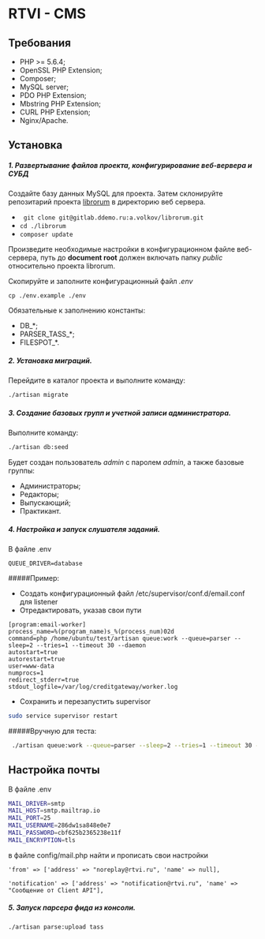 # RTVI - CMS

## Требования
    
- PHP >= 5.6.4;
- OpenSSL PHP Extension;
- Composer;
- MySQL server;
- PDO PHP Extension;
- Mbstring PHP Extension;
- CURL PHP Extension;
- Nginx/Apache.

## Установка


##### 1. Развертывание файлов проекта, конфигурирование веб-вервера и СУБД
Создайте базу данных MySQL для проекта. Затем склонируйте репозитарий проекта [librorum](https://gitlab.ddemo.ru/a.volkov/librorum) в директорию веб сервера.

- `` git clone git@gitlab.ddemo.ru:a.volkov/librorum.git``
- `` cd ./librorum ``
- `` composer update ``

Произведите необходимые настройки в конфигурационном файле веб-сервера, путь до **document root** должен включать папку _public_ относительно проекта librorum.

Скопируйте и заполните конфигурационный файл _.env_

```cp ./env.example ./env```
 
Обязательные к заполнению константы:
- DB_*;
- PARSER_TASS_*;
- FILESPOT_*.

##### 2. Установка миграций.

Перейдите в каталог проекта и выполните команду:

```bash
./artisan migrate
```

##### 3. Создание базовых групп и учетной записи администратора.

Выполните команду:

```bash
./artisan db:seed 
```
Будет создан пользователь _admin_ c паролем _admin_, а также базовые группы:

- Администраторы;
- Редакторы;
- Выпускающий;
- Практикант.

##### 4. Настройка и запуск слушателя заданий.

В файле .env 

``` 
QUEUE_DRIVER=database
```
 

#####Пример:
 - Создать конфигурационный файл /etc/supervisor/conf.d/email.conf для listener
 - Отредактировать, указав свои пути
 
```
[program:email-worker]
process_name=%(program_name)s_%(process_num)02d
command=php /home/ubuntu/test/artisan queue:work --queue=parser --sleep=2 --tries=1 --timeout 30 --daemon
autostart=true
autorestart=true
user=www-data
numprocs=1
redirect_stderr=true
stdout_logfile=/var/log/creditgateway/worker.log
```

- Сохранить и перезапустить supervisor 

```bash
sudo service supervisor restart
```

#####Вручную для теста:
```bash
 ./artisan queue:work --queue=parser --sleep=2 --tries=1 --timeout 30 --daemon
 ```
## Настройка почты
 
 В файле .env 

```bash
MAIL_DRIVER=smtp
MAIL_HOST=smtp.mailtrap.io
MAIL_PORT=25
MAIL_USERNAME=286dw1sa848e0e7
MAIL_PASSWORD=cbf625b2365238e11f
MAIL_ENCRYPTION=tls
```

в файле config/mail.php найти и прописать свои настройки
```
'from' => ['address' => "noreplay@rtvi.ru", 'name' => null],

'notification' => ['address' => "notification@rtvi.ru", 'name' => "Сообщение от Client API"],
```

##### 5. Запуск парсера фида из консоли.
```bash
./artisan parse:upload tass
```